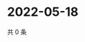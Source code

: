 # 2022-05-18

共 0 条

<!-- BEGIN WEIBO -->
<!-- 最后更新时间 Wed May 18 2022 15:15:37 GMT+0800 (China Standard Time) -->

<!-- END WEIBO -->

